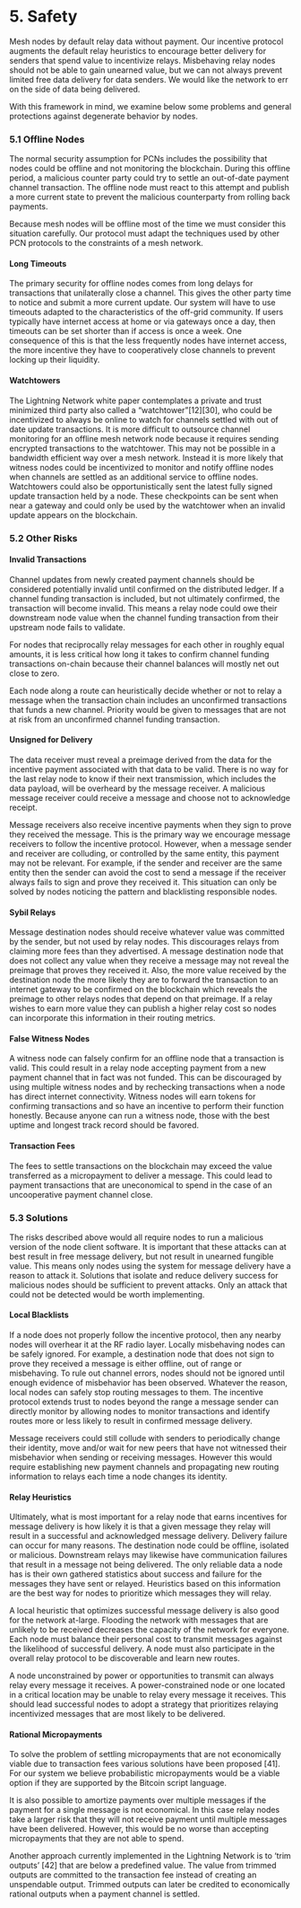 # 5. Safety

Mesh nodes by default relay data without payment. Our incentive protocol augments the default relay heuristics to encourage better delivery for senders that spend value to incentivize relays. Misbehaving relay nodes should not be able to gain unearned value, but we can not always prevent limited free data delivery for data senders. We would like the network to err on the side of data being delivered.

With this framework in mind, we examine below some problems and general protections against degenerate behavior by nodes.

### 5.1 Offline Nodes

The normal security assumption for PCNs includes the possibility that nodes could be offline and not monitoring the blockchain. During this offline period, a malicious counter party could try to settle an out-of-date payment channel transaction. The offline node must react to this attempt and publish a more current state to prevent the malicious counterparty from rolling back payments.

Because mesh nodes will be offline most of the time we must consider this situation carefully. Our protocol must adapt the techniques used by other PCN protocols to the constraints of a mesh network.

#### Long Timeouts

The primary security for offline nodes comes from long delays for transactions that unilaterally close a channel. This gives the other party time to notice and submit a more current update. Our system will have to use timeouts adapted to the characteristics of the off-grid community. If users typically have internet access at home or via gateways once a day, then timeouts can be set shorter than if access is once a week. One consequence of this is that the less frequently nodes have internet access, the more incentive they have to cooperatively close channels to prevent locking up their liquidity.

#### Watchtowers

The Lightning Network white paper contemplates a private and trust minimized third party also called a “watchtower”\[12\]\[30\], who could be incentivized to always be online to watch for channels settled with out of date update transactions. It is more difficult to outsource channel monitoring for an offline mesh network node because it requires sending encrypted transactions to the watchtower. This may not be possible in a bandwidth efficient way over a mesh network. Instead it is more likely that witness nodes could be incentivized to monitor and notify offline nodes when channels are settled as an additional service to offline nodes. Watchtowers could also be opportunistically sent the latest fully signed update transaction held by a node. These checkpoints can be sent when near a gateway and could only be used by the watchtower when an invalid update appears on the blockchain.

### 5.2 Other Risks

#### Invalid Transactions

Channel updates from newly created payment channels should be considered potentially invalid until confirmed on the distributed ledger. If a channel funding transaction is included, but not ultimately confirmed, the transaction will become invalid. This means a relay node could owe their downstream node value when the channel funding transaction from their upstream node fails to validate.

For nodes that reciprocally relay messages for each other in roughly equal amounts, it is less critical how long it takes to confirm channel funding transactions on-chain because their channel balances will mostly net out close to zero.

Each node along a route can heuristically decide whether or not to relay a message when the transaction chain includes an unconfirmed transactions that funds a new channel. Priority would be given to messages that are not at risk from an unconfirmed channel funding transaction.

#### Unsigned for Delivery

The data receiver must reveal a preimage derived from the data for the incentive payment associated with that data to be valid. There is no way for the last relay node to know if their next transmission, which includes the data payload, will be overheard by the message receiver. A malicious message receiver could receive a message and choose not to acknowledge receipt.

Message receivers also receive incentive payments when they sign to prove they received the message. This is the primary way we encourage message receivers to follow the incentive protocol. However, when a message sender and receiver are colluding, or controlled by the same entity, this payment may not be relevant. For example, if the sender and receiver are the same entity then the sender can avoid the cost to send a message if the receiver always fails to sign and prove they received it. This situation can only be solved by nodes noticing the pattern and blacklisting responsible nodes.

#### Sybil Relays

Message destination nodes should receive whatever value was committed by the sender, but not used by relay nodes. This discourages relays from claiming more fees than they advertised. A message destination node that does not collect any value when they receive a message may not reveal the preimage that proves they received it. Also, the more value received by the destination node the more likely they are to forward the transaction to an internet gateway to be confirmed on the blockchain which reveals the preimage to other relays nodes that depend on that preimage.  If a relay wishes to earn more value they can publish a higher relay cost so nodes can incorporate this information in their routing metrics.

#### False Witness Nodes

A witness node can falsely confirm for an offline node that a transaction is valid. This could result in a relay node accepting payment from a new payment channel that in fact was not funded. This can be discouraged by using multiple witness nodes and by rechecking transactions when a node has direct internet connectivity. Witness nodes will earn tokens for confirming transactions and so have an incentive to perform their function honestly. Because anyone can run a witness node, those with the best uptime and longest track record should be favored.

#### Transaction Fees

The fees to settle transactions on the blockchain may exceed the value transferred as a micropayment to deliver a message. This could lead to payment transactions that are uneconomical to spend in the case of an uncooperative payment channel close.

### 5.3 Solutions

The risks described above would all require nodes to run a malicious version of the node client software. It is important that these attacks can at best result in free message delivery, but not result in unearned fungible value. This means only nodes using the system for message delivery have a reason to attack it. Solutions that isolate and reduce delivery success for malicious nodes should be sufficient to prevent attacks. Only an attack that could not be detected would be worth implementing.

#### Local Blacklists

If a node does not properly follow the incentive protocol, then any nearby nodes will overhear it at the RF radio layer. Locally misbehaving nodes can be safely ignored. For example, a destination node that does not sign to prove they received a message is either offline, out of range or misbehaving. To rule out channel errors, nodes should not be ignored until enough evidence of misbehavior has been observed. Whatever the reason, local nodes can safely stop routing messages to them. The incentive protocol extends trust to nodes beyond the range a message sender can directly monitor by allowing nodes to monitor transactions and identify routes more or less likely to result in confirmed message delivery.

Message receivers could still collude with senders to periodically change their identity, move and/or wait for new peers that have not witnessed their misbehavior when sending or receiving messages. However this would require establishing new payment channels and propagating new routing information to relays each time a node changes its identity.

#### Relay Heuristics

Ultimately, what is most important for a relay node that earns incentives for message delivery is how likely it is that a given message they relay will result in a successful and acknowledged message delivery. Delivery failure can occur for many reasons. The destination node could be offline, isolated or malicious. Downstream relays may likewise have communication failures that result in a message not being delivered. The only reliable data a node has is their own gathered statistics about success and failure for the messages they have sent or relayed. Heuristics based on this information are the best way for nodes to prioritize which messages they will relay.

A local heuristic that optimizes successful message delivery is also good for the network at-large. Flooding the network with messages that are unlikely to be received decreases the capacity of the network for everyone. Each node must balance their personal cost to transmit messages against the likelihood of successful delivery. A node must also participate in the overall relay protocol to be discoverable and learn new routes.

A node unconstrained by power or opportunities to transmit can always relay every message it receives. A power-constrained node or one located in a critical location may be unable to relay every message it receives. This should lead successful nodes to adopt a strategy that prioritizes relaying incentivized messages that are most likely to be delivered.

#### Rational Micropayments

To solve the problem of settling micropayments that are not economically viable due to transaction fees various solutions have been proposed \[41\]. For our system we believe probabilistic micropayments would be a viable option if they are supported by the Bitcoin script language.

It is also possible to amortize payments over multiple messages if the payment for a single message is not economical. In this case relay nodes take a larger risk that they will not receive payment until multiple messages have been delivered. However, this would be no worse than accepting micropayments that they are not able to spend.

Another approach currently implemented in the Lightning Network is to ‘trim outputs’ \[42\] that are below a predefined value. The value from trimmed outputs are committed to the transaction fee instead of creating an unspendable output. Trimmed outputs can later be credited to economically rational outputs when a payment channel is settled.

